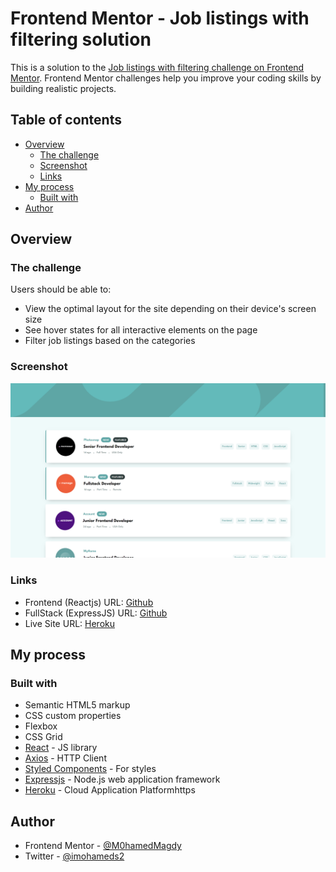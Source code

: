 # Frontend Mentor - Job listings with filtering solution

This is a solution to the [Job listings with filtering challenge on Frontend Mentor](https://www.frontendmentor.io/challenges/job-listings-with-filtering-ivstIPCt). Frontend Mentor challenges help you improve your coding skills by building realistic projects.

## Table of contents

- [Overview](#overview)
  - [The challenge](#the-challenge)
  - [Screenshot](#screenshot)
  - [Links](#links)
- [My process](#my-process)
  - [Built with](#built-with)
- [Author](#author)

## Overview

### The challenge

Users should be able to:

- View the optimal layout for the site depending on their device's screen size
- See hover states for all interactive elements on the page
- Filter job listings based on the categories

### Screenshot

![](./screenshot.png)

### Links

- Frontend (Reactjs) URL: [Github](https://github.com/M0hamedMagdy/FrontEnd-Mentor-Joblisting-React)
- FullStack (ExpressJS) URL: [Github](https://github.com/M0hamedMagdy/frontendmentor/tree/main/joblistings-filtering)
- Live Site URL: [Heroku](https://joblisting-filter.herokuapp.com/)

## My process

### Built with

- Semantic HTML5 markup
- CSS custom properties
- Flexbox
- CSS Grid
- [React](https://reactjs.org/) - JS library
- [Axios](https://axios-http.com/docs/intro) - HTTP Client
- [Styled Components](https://styled-components.com/) - For styles
- [Expressjs](https://expressjs.com/) - Node.js web application framework
- [Heroku](https://www.heroku.com) - Cloud Application Platformhttps

## Author

- Frontend Mentor - [@M0hamedMagdy](https://www.frontendmentor.io/profile/M0hamedMagdy)
- Twitter - [@imohameds2](https://www.twitter.com/imohameds2)
